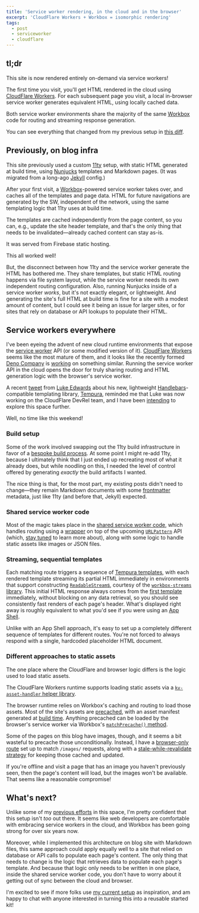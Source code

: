 ```yaml
---
title: 'Service worker rendering, in the cloud and in the browser'
excerpt: 'CloudFlare Workers + Workbox = isomorphic rendering'
tags:
  - post
  - serviceworker
  - cloudflare
---
```


## tl;dr

This site is now rendered entirely on-demand via service workers!

The first time you visit, you'll get HTML rendered in the cloud using [CloudFlare Workers](https://workers.cloudflare.com/). For each subsequent page you visit, a local in-browser service worker generates equivalent HTML, using locally cached data.

Both service worker environments share the majority of the same [Workbox](https://developers.google.com/web/tools/workbox/) code for routing and streaming response generation.

You can see everything that changed from my previous setup in [this diff](https://github.com/jeffposnick/jeffy-info/compare/627e88f1ce0a583d08bd5a31638da1f60bec74d6...239d278c07a9fdde273e9337056a4d04dcc321f4).

## Previously, on blog infra

This site previously used a custom [11ty](https://www.11ty.dev/) setup, with static HTML generated at build time, using [Nunjucks](https://mozilla.github.io/nunjucks/) templates and Markdown pages. (It was migrated from a long-ago [Jekyll](https://jekyllrb.com/) config.)

After your first visit, a [Workbox](https://developers.google.com/web/tools/workbox/)-powered service worker takes over, and caches all of the templates and page data. HTML for future navigations are generated by the SW, independent of the network, using the same templating logic that 11ty uses at build time.

The templates are cached independently from the page content, so you can, e.g., update the site header template, and that's the only thing that needs to be invalidated—already cached content can stay as-is.

It was served from Firebase static hosting.

This all worked well!

But, the disconnect between how 11ty and the service worker generate the HTML has bothered me. They share templates, but static HTML routing happens via file system layout, while the service worker needs its own independent routing configuration. Also, running Nunjucks inside of a service worker _works_, but it's not exactly elegant, or lightweight. And generating the site's full HTML at build time is fine for a site with a modest amount of content, but I could see it being an issue for larger sites, or for sites that rely on database or API lookups to populate their HTML.

## Service workers everywhere

I've been eyeing the advent of new cloud runtime environments that expose the [service worker](https://developer.mozilla.org/en-US/docs/Web/API/Service_Worker_API) API (or some modified version of it). [CloudFlare Workers](https://workers.cloudflare.com/) seems like the most mature of them, and it looks like the recently formed [Deno Company](https://deno.com/blog/the-deno-company) is [working](https://github.com/denoland/deno/issues/5957) on something similar. Running the service worker API in the cloud opens the door for truly sharing routing and HTML generation logic with the browser's service worker.

A recent [tweet](https://twitter.com/lukeed05/status/1415036180765106176) from [Luke Edwards](https://twitter.com/lukeed05) about his new, lightweight [Handlebars](https://handlebarsjs.com/)-compatible templating library, [Tempura](https://github.com/lukeed/tempura), reminded me that Luke was now working on the CloudFlare DevRel team, and I have been [intending](https://twitter.com/jeffposnick/status/1379525749514850305) to explore this space further.

Well, no time like this weekend!

### Build setup

Some of the work involved swapping out the 11ty build infrastructure in favor of a [bespoke build process](https://github.com/jeffposnick/jeffy-info/tree/239d278c07a9fdde273e9337056a4d04dcc321f4/scripts). At some point I might re-add 11ty, because I ultimately think that I just ended up recreating most of what it already does, but while noodling on this, I needed the level of control offered by generating _exactly_ the build artifacts I wanted.

The nice thing is that, for the most part, my existing posts didn't need to change—they remain Markdown documents with some [frontmatter](https://jekyllrb.com/docs/front-matter/) metadata, just like 11ty (and before that, Jekyll) expected.

### Shared service worker code

Most of the magic takes place in the [shared service worker code](https://github.com/jeffposnick/jeffy-info/blob/239d278c07a9fdde273e9337056a4d04dcc321f4/src/service-worker/common.ts), which handles routing using a [wrapper](https://github.com/jeffposnick/jeffy-info/blob/239d278c07a9fdde273e9337056a4d04dcc321f4/src/service-worker/URLPatternMatcher.ts) on top of the upcoming [`URLPattern`](https://chromestatus.com/feature/5731920199548928) API (which, [stay tuned](https://github.com/GoogleChrome/web.dev/pull/5780) to learn more about), along with some logic to handle static assets like images or JSON files.

### Streaming, sequential templates

Each matching route triggers a sequence of [Tempura templates](https://github.com/jeffposnick/jeffy-info/tree/239d278c07a9fdde273e9337056a4d04dcc321f4/site/templates), with each rendered template streaming its partial HTML immediately in environments that support constructing [`ReadableStream`s](https://developer.mozilla.org/en-US/docs/Web/API/Streams_API/Using_readable_streams), courtesy of the [`workbox-streams` library](https://developers.google.com/web/tools/workbox/reference-docs/latest/module-workbox-streams). This initial HTML response always comes from the [first template](https://github.com/jeffposnick/jeffy-info/blob/239d278c07a9fdde273e9337056a4d04dcc321f4/site/templates/start.hbs) immediately, without blocking on any data retrieval, so you should see consistently fast renders of each page's header. What's displayed right away is roughly equivalent to what you'd see if you were using an [App Shell](https://developers.google.com/web/fundamentals/architecture/app-shell).

Unlike with an App Shell approach, it's easy to set up a completely different sequence of templates for different routes. You're not forced to always respond with a single, hardcoded placeholder HTML document.

### Different approaches to static assets

The one place where the CloudFlare and browser logic differs is the logic used to load static assets.

The CloudFlare Workers runtime supports loading static assets via a [`kv-asset-handler` helper library](https://github.com/cloudflare/kv-asset-handler).

The browser runtime relies on Workbox's caching and routing to load those assets. Most of the site's assets are [precached](https://developers.google.com/web/tools/workbox/modules/workbox-precaching), with an asset manifest generated at [build time](https://github.com/jeffposnick/jeffy-info/blob/239d278c07a9fdde273e9337056a4d04dcc321f4/scripts/utils.mjs#L97-L106). Anything precached can be loaded by the browser's service worker via Workbox's [`matchPrecache()` method](https://github.com/jeffposnick/jeffy-info/blob/239d278c07a9fdde273e9337056a4d04dcc321f4/src/service-worker/browser-sw.ts#L17-L26).

Some of the pages on this blog have images, though, and it seems a bit wasteful to precache those unconditionally. Instead, I have a [browser-only route](https://github.com/jeffposnick/jeffy-info/blob/239d278c07a9fdde273e9337056a4d04dcc321f4/src/service-worker/browser-sw.ts#L30-L35) set up to match `/images/` requests, along with a [stale-while-revalidate strategy](https://developers.google.com/web/tools/workbox/modules/workbox-strategies#stale-while-revalidate) for keeping those cached and updated.

If you're offline and visit a page that has an image you haven't previously seen, then the page's content will load, but the images won't be available. That seems like a reasonable compromise!

## What's next?

Unlike some of my [previous efforts](https://developers.google.com/web/updates/2018/05/beyond-spa) in this space, I'm pretty confident that this setup isn't _too_ out there. It seems like web developers are comfortable with embracing service workers in the cloud, and Workbox has been going strong for over six years now.

Moreover, while I implemented this architecture on blog site with Markdown files, this same approach could apply equally well to a site that relied on database or API calls to populate each page's content. The only thing that needs to change is the logic that retrieves data to populate each page's template. And because that logic only needs to be written in one place, inside the shared service worker code, you don't have to worry about it getting out of sync between the cloud and browser.

I'm excited to see if more folks use [my current setup](https://github.com/jeffposnick/jeffy-info/tree/627e88f1ce0a583d08bd5a31638da1f60bec74d6) as inspiration, and am happy to chat with anyone interested in turning this into a  reusable started kit!
